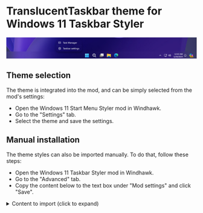# TranslucentTaskbar theme for Windows 11 Taskbar Styler

![Screenshot](screenshot.png)

## Theme selection

The theme is integrated into the mod, and can be simply selected from the mod's
settings:

* Open the Windows 11 Start Menu Styler mod in Windhawk.
* Go to the "Settings" tab.
* Select the theme and save the settings.

## Manual installation

The theme styles can also be imported manually. To do that, follow these steps:

* Open the Windows 11 Taskbar Styler mod in Windhawk.
* Go to the "Advanced" tab.
* Copy the content below to the text box under "Mod settings" and click "Save".

<details>
<summary>Content to import (click to expand)</summary>

```json
{
  "controlStyles[0].target": "Rectangle#BackgroundFill",
  "controlStyles[0].styles[0]": "Fill:=<AcrylicBrush TintColor=\"Transparent\" TintOpacity=\"0\" TintLuminosityOpacity=\"0\" Opacity=\"1\"/>",
  "controlStyles[1].target": "Rectangle#BackgroundStroke",
  "controlStyles[1].styles[0]": "Visibility=Collapsed",
  "controlStyles[2].target": "MenuFlyoutPresenter",
  "controlStyles[2].styles[0]": "Background:=<AcrylicBrush TintColor=\"Transparent\" TintOpacity=\"0\" TintLuminosityOpacity=\"0\" Opacity=\"1\"/>",
  "controlStyles[2].styles[1]": "BorderThickness=0,0,0,0",
  "controlStyles[2].styles[2]": "CornerRadius=14",
  "controlStyles[2].styles[3]": "Padding=,3,4,3,4",
  "controlStyles[3].target": "Border#OverflowFlyoutBackgroundBorder",
  "controlStyles[3].styles[0]": "Background:=<AcrylicBrush TintColor=\"Transparent\" TintOpacity=\"0\" TintLuminosityOpacity=\"0\" Opacity=\"1\"/>",
  "controlStyles[3].styles[1]": "BorderThickness=0,0,0,0",
  "controlStyles[3].styles[2]": "CornerRadius=15",
  "controlStyles[3].styles[3]": "Margin=-2,-2,-2,-2"
}
```
</details>
